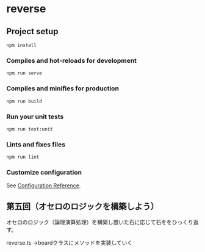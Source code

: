 # reverse

## Project setup
```
npm install
```

### Compiles and hot-reloads for development
```
npm run serve
```

### Compiles and minifies for production
```
npm run build
```

### Run your unit tests
```
npm run test:unit
```

### Lints and fixes files
```
npm run lint
```

### Customize configuration
See [Configuration Reference](https://cli.vuejs.org/config/).


## 第五回（オセロのロジックを構築しよう）
オセロのロジック（論理演算処理）を構築し置いた石に応じて石ををひっくり返す。

reverse.ts
→boardクラスにメソッドを実装していく